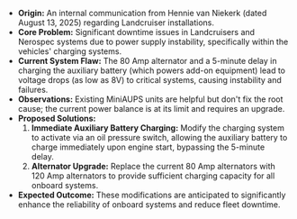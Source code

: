 *   **Origin:** An internal communication from Hennie van Niekerk (dated August 13, 2025) regarding Landcruiser installations.
*   **Core Problem:** Significant downtime issues in Landcruisers and Nerospec systems due to power supply instability, specifically within the vehicles' charging systems.
*   **Current System Flaw:** The 80 Amp alternator and a 5-minute delay in charging the auxiliary battery (which powers add-on equipment) lead to voltage drops (as low as 8V) to critical systems, causing instability and failures.
*   **Observations:** Existing MiniAUPS units are helpful but don't fix the root cause; the current power balance is at its limit and requires an upgrade.
*   **Proposed Solutions:**
    1.  **Immediate Auxiliary Battery Charging:** Modify the charging system to activate via an oil pressure switch, allowing the auxiliary battery to charge immediately upon engine start, bypassing the 5-minute delay.
    2.  **Alternator Upgrade:** Replace the current 80 Amp alternators with 120 Amp alternators to provide sufficient charging capacity for all onboard systems.
*   **Expected Outcome:** These modifications are anticipated to significantly enhance the reliability of onboard systems and reduce fleet downtime.